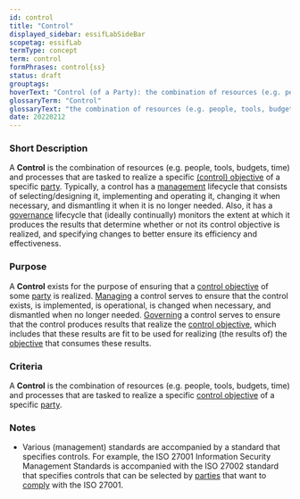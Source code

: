 ```yaml
---
id: control
title: "Control"
displayed_sidebar: essifLabSideBar
scopetag: essifLab
termType: concept
term: control
formPhrases: control{ss}
status: draft
grouptags:
hoverText: "Control (of a Party): the combination of resources (e.g. people, tools, budgets, time) and processes that are tasked to realize a specific Control Objective of that Party."
glossaryTerm: "Control"
glossaryText: "the combination of resources (e.g. people, tools, budgets, time) and processes that are tasked to realize a specific [control objective](@) of a particular [party](@)."
date: 20220212
---
```


### Short Description

A **Control** is the combination of resources (e.g. people, tools, budgets, time) and processes that are tasked to realize a specific [(control) objective](control-objective@) of a specific [party](@). Typically, a control has a [management](@) lifecycle that consists of selecting/designing it, implementing and operating it, changing it when necessary, and dismantling it when it is no longer needed. Also, it has a [governance](@) lifecycle that (ideally continually) monitors the extent at which it produces the results that determine whether or not its control objective is realized, and specifying changes to better ensure its efficiency and effectiveness.

### Purpose

A **Control** exists for the purpose of ensuring that a [control objective](@) of some [party](@) is realized. [Managing](management@) a control serves to ensure that the control exists, is implemented, is operational, is changed when necessary, and dismantled when no longer needed. [Governing](governance@) a control serves to ensure that the control produces results that realize the [control objective](@), which includes that these results are fit to be used for realizing (the results of) the [objective](@) that consumes these results.

### Criteria

A **Control** is the combination of resources (e.g. people, tools, budgets, time) and processes that are tasked to realize a specific [control objective](@) of a specific [party](@).

### Notes

- Various (management) standards are accompanied by a standard that specifies controls. For example, the ISO 27001 Information Security Management Standards is accompanied with the ISO 27002 standard that specifies controls that can be selected by [parties](@) that want to [comply](compliance@) with the ISO 27001.